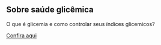 <h2>Sobre saúde glicêmica</h2>
<p>O que é glicemia e como controlar seus índices glicemicos?</p>
<a href="https://anagutierra.github.io/Saude-Glicemica">Confira aqui</a>
